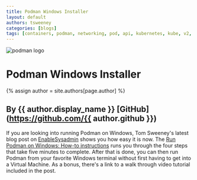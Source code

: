 ```yaml
---
title: Podman Windows Installer 
layout: default
authors: tsweeney  
categories: [blogs]
tags: [containers, podman, networking, pod, api, kubernetes, kube, v2, hpc, windows, mac]
---
```


![podman logo](https://podman.io/images/podman.svg)

# Podman Windows Installer 
{% assign author = site.authors[page.author] %}
## By {{ author.display_name }} [GitHub](https://github.com/{{ author.github }})

If you are looking into running Podman on Windows, Tom Sweeney's latest blog post on 
[EnableSysadmin](https://www.redhat.com/sysadmin/) shows you how easy it is now.  The
[Run Podman on Windows: How-to instructions](https://www.redhat.com/sysadmin/run-podman-windows)
runs you through the four steps that take five minutes to complete.  After that is done,
you can then run Podman from your favorite Windows terminal without first having to get into
a Virtual Machine.  As a bonus, there's a link to a walk through video tutorial included 
in the post.
